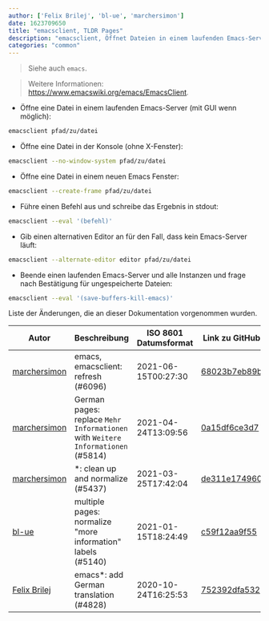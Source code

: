 ```yaml
---
author: ['Felix Brilej', 'bl-ue', 'marchersimon']
date: 1623709650
title: "emacsclient, TLDR Pages"
description: "emacsclient, Öffnet Dateien in einem laufenden Emacs-Server."
categories: "common"
---
```

> Siehe auch `emacs`.

> Weitere Informationen: <https://www.emacswiki.org/emacs/EmacsClient>.

- Öffne eine Datei in einem laufenden Emacs-Server (mit GUI wenn möglich):

```bash
emacsclient pfad/zu/datei
```

- Öffne eine Datei in der Konsole (ohne X-Fenster):

```bash
emacsclient --no-window-system pfad/zu/datei
```

- Öffne eine Datei in einem neuen Emacs Fenster:

```bash
emacsclient --create-frame pfad/zu/datei
```

- Führe einen Befehl aus und schreibe das Ergebnis in stdout:

```bash
emacsclient --eval '(befehl)'
```

- Gib einen alternativen Editor an für den Fall, dass kein Emacs-Server läuft:

```bash
emacsclient --alternate-editor editor pfad/zu/datei
```

- Beende einen laufenden Emacs-Server und alle Instanzen und frage nach Bestätigung für ungespeicherte Dateien:

```bash
emacsclient --eval '(save-buffers-kill-emacs)'
```
Liste der Änderungen, die an dieser Dokumentation vorgenommen wurden.


Autor | Beschreibung | ISO 8601 Datumsformat | Link zu GitHub
------|-----|-----|-----
[marchersimon](mailto:50295997+marchersimon@users.noreply.github.com) | emacs, emacsclient: refresh (#6096) | 2021-06-15T00:27:30 | [68023b7eb89b](https://github.com/tldr-pages/tldr/commit/68023b7eb89b7a2897d19fb6ecad7fe6a1e96eb9)
[marchersimon](mailto:50295997+marchersimon@users.noreply.github.com) | German pages: replace `Mehr Informationen` with `Weitere Informationen` (#5814) | 2021-04-24T13:09:56 | [0a15df6ce3d7](https://github.com/tldr-pages/tldr/commit/0a15df6ce3d790b71b8fa4ae2e8befe0ed0806c7)
[marchersimon](mailto:50295997+marchersimon@users.noreply.github.com) | *: clean up and normalize (#5437) | 2021-03-25T17:42:04 | [de311e174960](https://github.com/tldr-pages/tldr/commit/de311e17496083a7f805793ef228995ecc7e8c97)
[bl-ue](mailto:54780737+bl-ue@users.noreply.github.com) | multiple pages: normalize "more information" labels (#5140) | 2021-01-15T18:24:49 | [c59f12aa9f55](https://github.com/tldr-pages/tldr/commit/c59f12aa9f55d85612ba22e4da86db293ff76977)
[Felix Brilej](mailto:11775168+flyck@users.noreply.github.com) | emacs*: add German translation (#4828) | 2020-10-24T16:25:53 | [752392dfa532](https://github.com/tldr-pages/tldr/commit/752392dfa532e2566ff61a62898b87848ab0ed3e)

